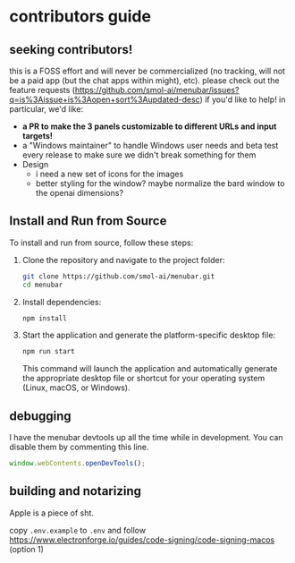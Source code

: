 # contributors guide


## seeking contributors!

this is a FOSS effort and will never be commercialized (no tracking, will not be a paid app (but the chat apps within might), etc). please check out the feature requests (https://github.com/smol-ai/menubar/issues?q=is%3Aissue+is%3Aopen+sort%3Aupdated-desc) if you'd like to help! in particular, we'd like:

- **a PR to make the 3 panels customizable to different URLs and input targets!**
- a "Windows maintainer" to handle Windows user needs and beta test every release to make sure we didn't break something for them
- Design
   - i need a new set of icons for the images
   - better styling for the window? maybe normalize the bard window to the openai dimensions?

## Install and Run from Source

To install and run from source, follow these steps:

1. Clone the repository and navigate to the project folder:

   ```bash
   git clone https://github.com/smol-ai/menubar.git
   cd menubar
   ```

2. Install dependencies:

   ```bash
   npm install
   ```

3. Start the application and generate the platform-specific desktop file:

   ```bash
   npm run start
   ```

   This command will launch the application and automatically generate the appropriate desktop file or shortcut for your operating system (Linux, macOS, or Windows).


## debugging

I have the menubar devtools up all the time while in development. You can disable them by commenting this line. 

```js
window.webContents.openDevTools();
```

## building and notarizing

Apple is a piece of sht.

copy `.env.example` to `.env` and follow https://www.electronforge.io/guides/code-signing/code-signing-macos (option 1)